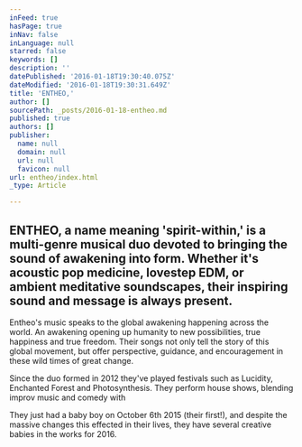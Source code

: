 ```yaml
---
inFeed: true
hasPage: true
inNav: false
inLanguage: null
starred: false
keywords: []
description: ''
datePublished: '2016-01-18T19:30:40.075Z'
dateModified: '2016-01-18T19:30:31.649Z'
title: 'ENTHEO,'
author: []
sourcePath: _posts/2016-01-18-entheo.md
published: true
authors: []
publisher:
  name: null
  domain: null
  url: null
  favicon: null
url: entheo/index.html
_type: Article

---
```

## ENTHEO, a name meaning 'spirit-within,' is a multi-genre musical duo devoted to bringing the sound of awakening into form. Whether it's acoustic pop medicine, lovestep EDM, or ambient meditative soundscapes, their inspiring sound and message is always present.

Entheo's music speaks to the global awakening happening across the world. An awakening opening up humanity to new possibilities, true happiness and true freedom.  Their songs not only tell the story of this global movement, but offer perspective, guidance, and encouragement in these wild times of great change.

Since the duo formed in 2012 they've played festivals such as Lucidity, Enchanted Forest and Photosynthesis. They perform house shows, blending improv music and comedy with 

They just had a baby boy on October 6th 2015 (their first!), and despite the massive changes this effected in their lives, they have several creative babies in the works for 2016\.